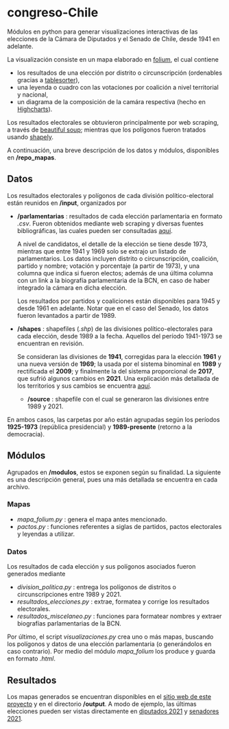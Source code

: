 # congreso-Chile
Módulos en python para generar visualizaciones interactivas de las elecciones de la Cámara de Diputados y el Senado de Chile, desde 1941 en adelante.

La visualización consiste en un mapa elaborado en [folium](https://python-visualization.github.io/folium/), el cual contiene 
* los resultados de una elección por distrito o circunscripción (ordenables gracias a [tablesorter](https://mottie.github.io/tablesorter/docs/)),
* una leyenda o cuadro con las votaciones por coalición a nivel territorial y nacional, 
* un diagrama de la composición de la camára respectiva (hecho en [Highcharts](https://www.highcharts.com/)).  

Los resultados electorales se obtuvieron principalmente por web scraping, a través de [beautiful soup](https://www.crummy.com/software/BeautifulSoup/bs4/doc/); mientras que los polígonos fueron tratados usando [shapely](https://shapely.readthedocs.io/en/stable/manual.html).

A continuación, una breve descripción de los datos y módulos, disponibles en **/repo_mapas**.

## Datos
Los resultados electorales y polígonos de cada división político-electoral están reunidos en **/input**, organizados por
* **/parlamentarias** : resultados de cada elección parlamentaria en formato *.csv*. Fueron obtenidos mediante web scraping y diversas fuentes bibliográficas, las cuales pueden ser consultadas [aquí](/fuentes.html).  
	
  A nivel de candidatos, el detalle de la elección se tiene desde 1973, mientras que entre 1941 y 1969 solo se extrajo un listado de parlamentarios. Los datos incluyen distrito o circunscripción, coalición, partido y nombre; votación y porcentaje (a partir de 1973), y una columna que indica si fueron electos; además de una última columna con un link a la biografía parlamentaria de la BCN, en caso de haber integrado la cámara en dicha elección.  
  
  Los resultados por partidos y coaliciones están disponibles para 1945 y desde 1961 en adelante. Notar que en el caso del Senado, los datos fueron levantados a partir de 1989. 
  
* **/shapes** : shapefiles (*.shp*) de las divisiones político-electorales para cada elección, desde 1989 a la fecha. Aquellos del período 1941-1973 se encuentran en revisión.
  	
  Se consideran las divisiones de **1941**, corregidas para la elección **1961** y una nueva versión de **1969**; la usada por el sistema binominal en **1989** y rectificada el **2009**; y finalmente la del sistema proporcional de **2017**, que sufrió algunos cambios en **2021**. Una explicación más detallada de los territorios y sus cambios se encuentra [aquí](/sistemas.html). 
  * **/source** : shapefile con el cual se generaron las divisiones entre 1989 y 2021. 

En ambos casos, las carpetas por año están agrupadas según los períodos **1925-1973** (república presidencial) y **1989-presente** (retorno a la democracia).

## Módulos
Agrupados en **/modulos**, estos se exponen según su finalidad. La siguiente es una descripción general, pues una más detallada se encuentra en cada archivo.

### Mapas
* *mapa_folium.py* : genera el mapa antes mencionado.
* *pactos.py* : funciones referentes a siglas de partidos, pactos electorales y leyendas a utilizar.

### Datos
Los resultados de cada elección y sus polígonos asociados fueron generados mediante
* *division_politica.py* : entrega los polígonos de distritos o circunscripciones entre 1989 y 2021.
* *resultados_elecciones.py* : extrae, formatea y corrige los resultados electorales.
* *resultados_miscelaneo.py* : funciones para formatear nombres y extraer biografías parlamentarias de la BCN.

Por último, el script *visualizaciones.py* crea uno o más mapas, buscando los polígonos y datos de una elección parlamentaria (o generándolos en caso contrario). Por medio del módulo *mapa_folium* los produce y guarda en formato *.html*.   

## Resultados
Los mapas generados se encuentran disponibles en el [sitio web de este proyecto](/index.html) y en el directorio **/output**. A modo de ejemplo, las últimas elecciones pueden ser vistas directamente en [diputados 2021](mapas/2022-2026_Diputados.html) y [senadores 2021](mapas/2022-2026_Senadores.html). 



